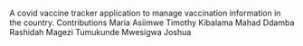 A covid vaccine tracker application to manage vaccination information in the country.
Contributions
Maria Asiimwe
Timothy Kibalama
Mahad Ddamba
Rashidah Magezi Tumukunde
Mwesigwa Joshua
